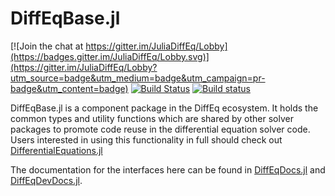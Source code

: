 # DiffEqBase.jl

[![Join the chat at https://gitter.im/JuliaDiffEq/Lobby](https://badges.gitter.im/JuliaDiffEq/Lobby.svg)](https://gitter.im/JuliaDiffEq/Lobby?utm_source=badge&utm_medium=badge&utm_campaign=pr-badge&utm_content=badge)
[![Build Status](https://github.com/SciML/DiffEqBase.jl/workflows/CI/badge.svg)](https://github.com/SciML/DiffEqBase.jl/actions?query=workflow%3ACI)
[![Build status](https://badge.buildkite.com/99cbd352c336779c3117e4da61255a1ed8e7e7c084c3c2516c.svg)](https://buildkite.com/julialang/diffeqbase-dot-jl)

DiffEqBase.jl is a component package in the DiffEq ecosystem. It holds the
common types and utility functions which are shared by other solver packages
to promote code reuse in the differential equation solver code.
Users interested in using this
functionality in full should check out [DifferentialEquations.jl](https://github.com/JuliaDiffEq/DifferentialEquations.jl)


The documentation for the interfaces here can be found in [DiffEqDocs.jl](https://docs.sciml.ai/DiffEqDocs/dev/) and [DiffEqDevDocs.jl](https://docs.sciml.ai/DiffEqDevDocs/dev/).

